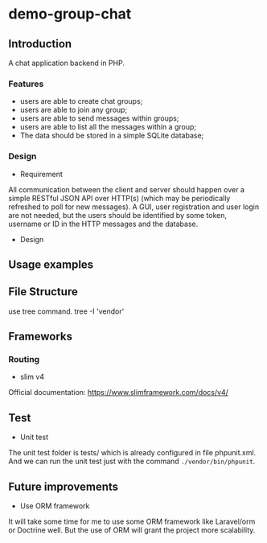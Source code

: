 # demo-group-chat

## Introduction

A chat application backend in PHP.

### Features

* users are able to create chat groups;
* users are able to join any group;
* users are able to send messages within groups;
* users are able to list all the messages within a group;
* The data should be stored in a simple SQLite database;

### Design

* Requirement

All communication between the client and server should happen over a simple RESTful JSON API over HTTP(s) (which may be periodically refreshed to poll for new messages). A GUI, user registration and user login are not needed, but the users should be identified by some token, username or ID in the HTTP messages and the database.

* Design







## Usage examples







## File Structure

use tree command. tree -I 'vendor'





## Frameworks

### Routing

* slim v4

Official documentation: https://www.slimframework.com/docs/v4/




## Test

* Unit test

The unit test folder is tests/ which is already configured in file phpunit.xml.
 And we can run the unit test just with the command `./vendor/bin/phpunit`.


## Future improvements

* Use ORM framework

It will take some time for me to use some ORM framework like Laravel/orm or Doctrine well.
But the use of ORM will grant the project more scalability.